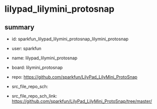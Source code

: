 # lilypad_lilymini_protosnap
 
## summary 
* id: sparkfun_lilypad_lilymini_protosnap_lilymini_protosnap
* user: sparkfun
* name: lilypad_lilymini_protosnap
* board: lilymini_protosnap
* repo: https://github.com/sparkfun/LilyPad_LilyMini_ProtoSnap



* src_file_repo_sch: 
* src_file_repo_sch_link: https://github.com/sparkfun/LilyPad_LilyMini_ProtoSnap/tree/master/




